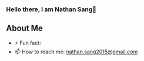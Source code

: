 ### Hello there, I am Nathan Sang👋

## About Me

- ⚡ Fun fact: 
- 📫 How to reach me: nathan.sang2015@gmail.com
<!--
Here are some ideas to get you started:

- 🔭 I’m currently working on ...
- 🌱 I’m currently learning ...
- 👯 I’m looking to collaborate on ...
- 🤔 I’m looking for help with ...
- 💬 Ask me about ...
- 📫 How to reach me: nathan.sang2015@gmail.com
- 😄 Pronouns: ...
-->
